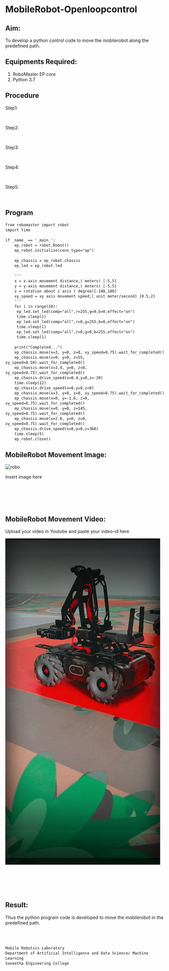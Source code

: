 # MobileRobot-Openloopcontrol
## Aim:

To develop a python control code to move the mobilerobot along the predefined path.

## Equipments Required:
1. RoboMaster EP core
2. Python 3.7

## Procedure

Step1:

<br/>

Step2:

<br/>

Step3:

<br/>

Step4:

<br/>

Step5:

<br/>

## Program
```
from robomaster import robot
import time

if _name_ == '_main_':
    ep_robot = robot.Robot()
    ep_robot.initialize(conn_type="ap")

    ep_chassis = ep_robot.chassis
    ep_led = ep_robot.led

    '''
    x = x-axis movement distance,( meters) [-5,5]
    y = y-axis movement distance,( meters) [-5,5]
    z = rotation about z axis ( degree)[-180,180]
    xy_speed = xy axis movement speed,( unit meter/second) [0.5,2]
    '''
    for i in range(10):
     ep_led.set_led(comp="all",r=255,g=0,b=0,effect="on")   
     time.sleep(1)
     ep_led.set_led(comp="all",r=0,g=255,b=0,effect="on")
     time.sleep(1)
     ep_led.set_led(comp="all",r=0,g=0,b=255,effect="on")
     time.sleep(1)        
    
    print("Completed...")
    ep_chassis.move(x=3, y=0, z=0, xy_speed=0.75).wait_for_completed()
    ep_chassis.move(x=0, y=0, z=55, xy_speed=0.50).wait_for_completed()
    ep_chassis.move(x=3.4, y=0, z=0, xy_speed=0.75).wait_for_completed()
    ep_chassis.drive_speed(x=0.4,y=0,z=-20)
    time.sleep(12)
    ep_chassis.drive_speed(x=0,y=0,z=0)
    ep_chassis.move(x=3, y=0, z=0, xy_speed=0.75).wait_for_completed()
    ep_chassis.move(x=0, y=-1.6, z=0, xy_speed=0.75).wait_for_completed()
    ep_chassis.move(x=0, y=0, z=145, xy_speed=0.75).wait_for_completed()
    ep_chassis.move(x=2.8, y=0, z=0, xy_speed=0.75).wait_for_completed()
    ep_chassis.drive_speed(x=0,y=0,z=360)
    time.sleep(5)
    ep_robot.close()
```

## MobileRobot Movement Image:

![robo](./img/robomaster.png)

Insert image here


<br/>
<br/>
<br/>
<br/>

## MobileRobot Movement Video:

Upload your video in Youtube and paste your video-id here

[![IMAGE ALT TEXT HERE](./img/thumb.jpeg)](https://youtube.com/shorts/qBgplv48Nr4?feature=share)

<br/>
<br/>
<br/>
<br/>

## Result:
Thus the python program code is developed to move the mobilerobot in the predefined path.


<br/>
<br/>

```
Mobile Robotics Laboratory
Department of Artificial Intelligence and Data Science/ Machine Learning
Saveetha Engineering College
```
